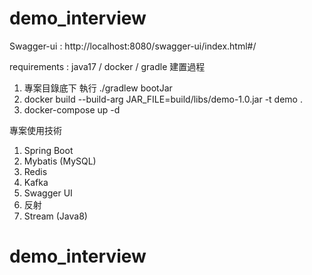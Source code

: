 # demo_interview
Swagger-ui : http://localhost:8080/swagger-ui/index.html#/

requirements : java17 / docker / gradle
建置過程
1. 專案目錄底下 執行 ./gradlew bootJar
2. docker build --build-arg JAR_FILE=build/libs/demo-1.0.jar -t demo .
3. docker-compose up -d

專案使用技術
1. Spring Boot
2. Mybatis (MySQL)
3. Redis
4. Kafka
5. Swagger UI
6. 反射
7. Stream (Java8)


# demo_interview
